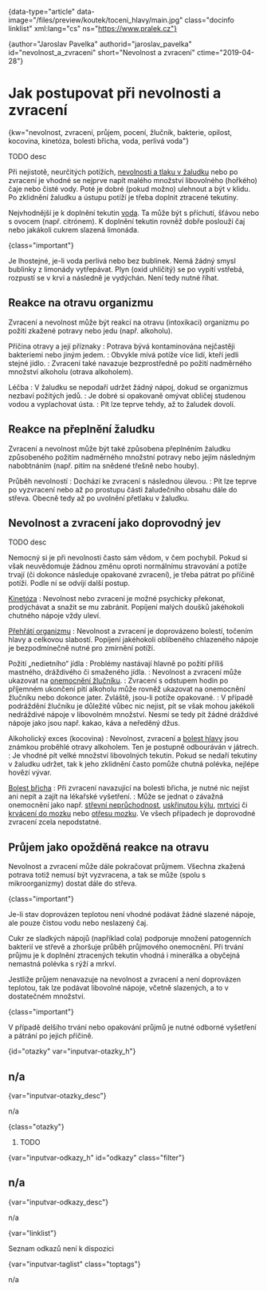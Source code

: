 
{data-type="article" data-image="/files/preview/koutek/toceni_hlavy/main.jpg" class="docinfo linklist" xml:lang="cs" ns="https://www.pralek.cz"}

{author="Jaroslav Pavelka" authorid="jaroslav_pavelka" id="nevolnost_a_zvraceni" short="Nevolnost a zvracení" ctime="2019-04-28"}

# Jak postupovat při nevolnosti a zvracení

{kw="nevolnost, zvracení, průjem, pocení, žlučník, bakterie, opilost, kocovina, kinetóza, bolesti břicha, voda, perlivá voda"}

TODO desc

Při nejistotě, neurčitých potížích, [nevolnosti a tlaku v žaludku][1] nebo po zvracení je vhodné se nejprve napít malého množství libovolného (hořkého) čaje nebo čisté vody. Poté je dobré (pokud možno) ulehnout a být v klidu. Po zklidnění žaludku a ústupu potíží je třeba doplnit ztracené tekutiny.

Nejvhodnější je k doplnění tekutin [voda][2]. Ta může být s příchutí, šťávou nebo s ovocem (např. citrónem). K doplnění tekutin rovněž dobře poslouží čaj nebo jakákoli cukrem slazená limonáda.

{class="important"}

Je lhostejné, je-li voda perlivá nebo bez bublinek. Nemá žádný smysl bublinky z limonády vytřepávat. Plyn (oxid uhličitý) se po vypití vstřebá, rozpustí se v krvi a následně je vydýchán. Není tedy nutné říhat.

## Reakce na otravu organizmu

Zvracení a nevolnost může být reakcí na otravu (intoxikaci) organizmu po požití zkažené potravy nebo jedu (např. alkoholu).

Příčina otravy a její příznaky
:    Potrava bývá kontaminována nejčastěji bakteriemi nebo jiným jedem.
:    Obvykle mívá potíže více lidí, kteří jedli stejné jídlo.
:    Zvracení také navazuje bezprostředně po požití nadměrného množství alkoholu (otrava alkoholem).

Léčba
:    V žaludku se nepodaří udržet žádný nápoj, dokud se organizmus nezbaví požitých jedů.
:    Je dobré si opakovaně omývat obličej studenou vodou a vyplachovat ústa.
:    Pít lze teprve tehdy, až to žaludek dovolí.

## Reakce na přeplnění žaludku

Zvracení a nevolnost může být také způsobena přeplněním žaludku způsobeného požitím nadměrného množstní potravy nebo jejím následným nabobtnáním (např. pitím na snědené třešně nebo houby).

Průběh nevolností
:    Dochází ke zvracení s následnou úlevou.
:    Pít lze teprve po vyzvracení nebo až po prostupu části žaludečního obsahu dále do střeva. Obecně tedy až po uvolnění přetlaku v žaludku.

## Nevolnost a zvracení jako doprovodný jev

TODO desc

Nemocný si je při nevolnosti často sám vědom, v čem pochybil. Pokud si však neuvědomuje žádnou změnu oproti normálnímu stravování a potíže trvají (či dokonce následuje opakované zvracení), je třeba pátrat po příčině potíží. Podle ní se odvíjí další postup.

[Kinetóza][3]
:    Nevolnost nebo zvracení je možné psychicky překonat, prodýchávat a snažit se mu zabránit. Popíjení malých doušků jakéhokoli chutného nápoje vždy uleví.

[Přehřátí organizmu][4]
:    Nevolnost a zvracení je doprovázeno bolestí, točením hlavy a celkovou slabostí. Popíjení jakéhokoli oblíbeného chlazeného nápoje je bezpodmínečně nutné pro zmírnění potíží.

Požití „nedietního“ jídla
:    Problémy nastávají hlavně po požití příliš mastného, dráždivého či smaženého jídla.
:    Nevolnost a zvracení může ukazovat na [onemocnění žlučníku][5].
:    Zvracení s odstupem hodin po příjemném ukončení pití alkoholu může rovněž ukazovat na onemocnění žlučníku nebo dokonce jater. Zvláště, jsou-li potíže opakované.
:    V případě podráždění žlučníku je důležité vůbec nic nejíst, pít se však mohou jakékoli nedráždivé nápoje v libovolném množství. Nesmí se tedy pít žádné dráždivé nápoje jako jsou např. kakao, káva a neředěný džus.

Alkoholický exces (kocovina)
:    Nevolnost, zvracení a [bolest hlavy][6] jsou známkou proběhlé otravy alkoholem. Ten je postupně odbouráván v játrech.
:    Je vhodné pít velké množství libovolných tekutin. Pokud se nedaří tekutiny v žaludku udržet, tak k jeho zklidnění často pomůže chutná polévka, nejlépe hovězí vývar. 

[Bolest břicha][7]
:    Při zvracení navazující na bolesti břicha, je nutné nic nejíst ani nepít a zajít na lékařské vyšetření.
:    Může se jednat o závažná onemocnění jako např. [střevní neprůchodnost][8], [uskřinutou kýlu][9], [mrtvici][10] či [krvácení do mozku][11] nebo [otřesu mozku][12]. Ve všech případech je doprovodné zvracení zcela nepodstatné.

## Průjem jako opožděná reakce na otravu

Nevolnost a zvracení může dále pokračovat průjmem. Všechna zkažená potrava totiž nemusí být vyzvracena, a tak se může (spolu s mikroorganizmy) dostat dále do střeva.

{class="important"}

Je-li stav doprovázen teplotou není vhodné podávat žádné slazené nápoje, ale pouze čistou vodu nebo neslazený čaj.

Cukr ze sladkých nápojů (například cola) podporuje množení patogenních bakterií ve střevě a zhoršuje průběh průjmového onemocnění. Při trvání průjmu je k doplnění ztracených tekutin vhodná i minerálka a obyčejná nemastná polévka s rýží a mrkví.

Jestliže průjem nenavazuje na nevolnost a zvracení a není doprovázen teplotou, tak lze podávat libovolné nápoje, včetně slazených, a to v dostatečném množství.

{class="important"}

V případě delšího trvání nebo opakování průjmů je nutné odborné vyšetření a pátrání po jejich příčině.

{id="otazky" var="inputvar-otazky_h"}

## n/a

{var="inputvar-otazky_desc"}

n/a

{class="otazky"}

  1. TODO

{var="inputvar-odkazy_h" id="odkazy" class="filter"}

## n/a

{var="inputvar-odkazy_desc"}

n/a

{var="linklist"}

Seznam odkazů není k dispozici

{var="inputvar-taglist" class="toptags"}

n/a

[1]: /tlak_zaludku
[2]: /vodni_rezim
[3]: /kinetoza
[4]: /teplota
[5]: /zlucove_kameny
[6]: /bolest_hlavy_migrena
[7]: /slepak
[8]: /strevni_nepruchodnost
[9]: /kyla
[10]: /iktus
[11]: /subduralni_hematom
[12]: /otres_mozku

